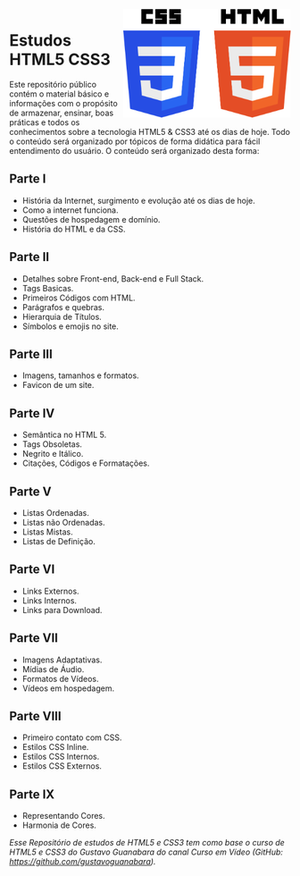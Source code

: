 <img src="PlanoAtualização/imagens/logoR1.png" align="right" width="300">

# Estudos HTML5 CSS3
Este repositório público contém o material básico e informações com o propósito de armazenar, ensinar, boas práticas e todos os conhecimentos sobre a tecnologia HTML5 & CSS3 até os dias de hoje. Todo o conteúdo será organizado por tópicos de forma didática para fácil entendimento do usuário. O conteúdo será organizado desta forma:

## Parte I
* História da Internet, surgimento e evolução até os dias de hoje.
* Como a internet funciona.
* Questões de hospedagem e domínio.
* História do HTML e da CSS.

## Parte II
* Detalhes sobre Front-end, Back-end e Full Stack.
* Tags Basicas.
* Primeiros Códigos com HTML.
* Parágrafos e quebras.
* Hierarquia de Títulos.
* Símbolos e emojis no site.

## Parte III
* Imagens, tamanhos e formatos.
* Favicon de um site.

## Parte IV
* Semântica no HTML 5.
* Tags Obsoletas.
* Negrito e Itálico.
* Citações, Códigos e Formatações.

## Parte V
* Listas Ordenadas.
* Listas não Ordenadas.
* Listas Mistas.
* Listas de Definição.

## Parte VI
* Links Externos.
* Links Internos.
* Links para Download.

## Parte VII
* Imagens Adaptativas.
* Mídias de Áudio.
* Formatos de Vídeos.
* Vídeos em hospedagem.

## Parte VIII
* Primeiro contato com CSS.
* Estilos CSS Inline.
* Estilos CSS Internos.
* Estilos CSS Externos.

## Parte IX
* Representando Cores.
* Harmonia de Cores.




*Esse Repositório de estudos de HTML5 e CSS3 tem como base o curso de HTML5 e CSS3 do Gustavo Guanabara do canal Curso em Vídeo (GitHub: https://github.com/gustavoguanabara).*
